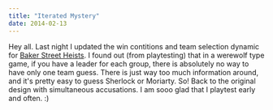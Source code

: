 ```yaml
---
title: "Iterated Mystery"
date: 2014-02-13
---
```

Hey all. Last night I updated the win contitions and team selection dynamic for [Baker Street Heists](../baker-street). I found out (from playtesting) that in a werewolf type game, if you have a leader for each group, there is absolutely no way to have only one team guess. There is just way too much information around, and it's pretty easy to guess Sherlock or Moriarty. So! Back to the original design with simultaneous accusations. I am sooo glad that I playtest early and often. :)
